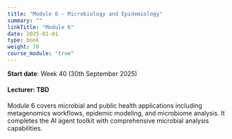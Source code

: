 ```yaml
---
title: "Module 6 - Microbiology and Epidemiology"
summary: ""
linkTitle: "Module 6"
date: 2025-01-01
type: book
weight: 70
course_module: "true"
---
```


**Start date**: Week 40 (30th September 2025)

#### Lecturer: TBD

Module 6 covers microbial and public health applications including metagenomics workflows, epidemic modeling, and microbiome analysis. It completes the AI agent toolkit with comprehensive microbial analysis capabilities.